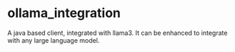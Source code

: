 # ollama_integration
A java based client, integrated with llama3. It can be enhanced to integrate with any large language model. 
